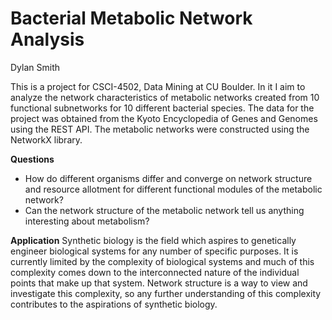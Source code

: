 # Bacterial Metabolic Network Analysis
Dylan Smith

This is a project for CSCI-4502, Data Mining at CU Boulder. In it I aim to analyze the network characteristics of metabolic networks created from 10 functional subnetworks for 10 different bacterial species. The data for the project was obtained from the Kyoto Encyclopedia of Genes and Genomes using the REST API. The metabolic networks were constructed using the NetworkX library. 

**Questions**
- How do different organisms differ and converge on network structure and resource allotment for different functional modules of the metabolic network?
- Can the network structure of the metabolic network tell us anything interesting about metabolism?

**Application**
Synthetic biology is the field which aspires to genetically engineer biological systems for any number of specific purposes. It is currently limited by the complexity of biological systems and much of this complexity comes down to the interconnected nature of the individual points that make up that system. Network structure is a way to view and investigate this complexity, so any further understanding of this complexity contributes to the aspirations of synthetic biology.

